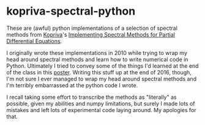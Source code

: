 # kopriva-spectral-python

These are (awful) python implementations of a selection of spectral methods from [Kopriva][]'s [Implementing Spectral Methods for Partial Differential Equations][impl-spectral].

I originally wrote these implementations in 2010 while trying to wrap my head around spectral methods and learn how to write numerical code in Python.
Ultimately I tried to convey some of the things I'd learned at the end of the class in this [poster][].
Writing this stuff up at the end of 2016, though, I'm not sure I ever managed to wrap my head around spectral methods and I'm terribly embarrassed at the python code I wrote.

I recall taking some effort to transcribe the methods as "literally" as possible, given my abilities and numpy limitations, but surely I made lots of mistakes and left lots of experimental code laying around.
My apologies for that.

[Kopriva]: http://www.math.fsu.edu/~kopriva/
[impl-spectral]: https://www.springer.com/us/book/9789048122608
[poster]: https://traviscj.com/documents/esam_spectral_poster.pdf
